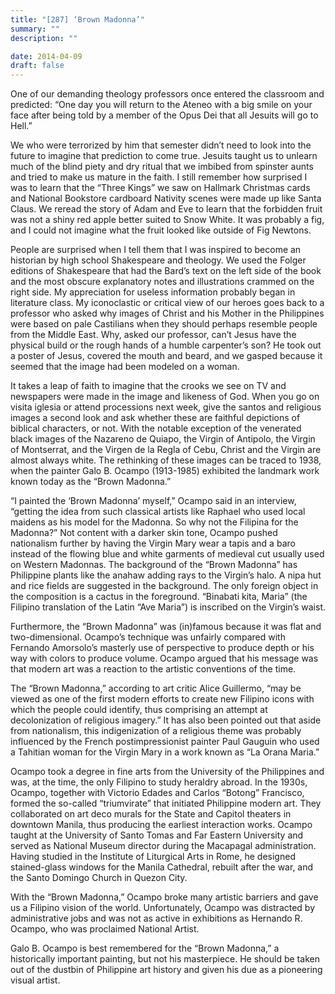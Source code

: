 ```yaml
---
title: "[287] ‘Brown Madonna’"
summary: ""
description: ""

date: 2014-04-09
draft: false
---
```


One of our demanding theology professors once entered the classroom and predicted: “One day you will return to the Ateneo with a big smile on your face after being told by a member of the Opus Dei that all Jesuits will go to Hell.”

We who were terrorized by him that semester didn’t need to look into the future to imagine that prediction to come true. Jesuits taught us to unlearn much of the blind piety and dry ritual that we imbibed from spinster aunts and tried to make us mature in the faith. I still remember how surprised I was to learn that the “Three Kings” we saw on Hallmark Christmas cards and National Bookstore cardboard Nativity scenes were made up like Santa Claus. We reread the story of Adam and Eve to learn that the forbidden fruit was not a shiny red apple better suited to Snow White. It was probably a fig, and I could not imagine what the fruit looked like outside of Fig Newtons.

People are surprised when I tell them that I was inspired to become an historian by high school Shakespeare and theology. We used the Folger editions of Shakespeare that had the Bard’s text on the left side of the book and the most obscure explanatory notes and illustrations crammed on the right side. My appreciation for useless information probably began in literature class. My iconoclastic or critical view of our heroes goes back to a professor who asked why images of Christ and his Mother in the Philippines were based on pale Castilians when they should perhaps resemble people from the Middle East. Why, asked our professor, can’t Jesus have the physical build or the rough hands of a humble carpenter’s son? He took out a poster of Jesus, covered the mouth and beard, and we gasped because it seemed that the image had been modeled on a woman.

It takes a leap of faith to imagine that the crooks we see on TV and newspapers were made in the image and likeness of God. When you go on visita iglesia or attend processions next week, give the santos and religious images a second look and ask whether these are faithful depictions of biblical characters, or not. With the notable exception of the venerated black images of the Nazareno de Quiapo, the Virgin of Antipolo, the Virgin of Montserrat, and the Virgen de la Regla of Cebu, Christ and the Virgin are almost always white. The rethinking of these images can be traced to 1938, when the painter Galo B. Ocampo (1913-1985) exhibited the landmark work known today as the “Brown Madonna.”

“I painted the ‘Brown Madonna’ myself,” Ocampo said in an interview, “getting the idea from such classical artists like Raphael who used local maidens as his model for the Madonna. So why not the Filipina for the Madonna?” Not content with a darker skin tone, Ocampo pushed nationalism further by having the Virgin Mary wear a tapis and a baro instead of the flowing blue and white garments of medieval cut usually used on Western Madonnas. The background of the “Brown Madonna” has Philippine plants like the anahaw adding rays to the Virgin’s halo. A nipa hut and rice fields are suggested in the background. The only foreign object in the composition is a cactus in the foreground. “Binabati kita, Maria” (the Filipino translation of the Latin “Ave Maria”) is inscribed on the Virgin’s waist.

Furthermore, the “Brown Madonna” was (in)famous because it was flat and two-dimensional. Ocampo’s technique was unfairly compared with Fernando Amorsolo’s masterly use of perspective to produce depth or his way with colors to produce volume. Ocampo argued that his message was that modern art was a reaction to the artistic conventions of the time.

The “Brown Madonna,” according to art critic Alice Guillermo, “may be viewed as one of the first modern efforts to create new Filipino icons with which the people could identify, thus comprising an attempt at decolonization of religious imagery.” It has also been pointed out that aside from nationalism, this indigenization of a religious theme was probably influenced by the French postimpressionist painter Paul Gauguin who used a Tahitian woman for the Virgin Mary in a work known as “La Orana Maria.”

Ocampo took a degree in fine arts from the University of the Philippines and was, at the time, the only Filipino to study heraldry abroad. In the 1930s, Ocampo, together with Victorio Edades and Carlos “Botong” Francisco, formed the so-called “triumvirate” that initiated Philippine modern art. They collaborated on art deco murals for the State and Capitol theaters in downtown Manila, thus producing the earliest interaction works. Ocampo taught at the University of Santo Tomas and Far Eastern University and served as National Museum director during the Macapagal administration. Having studied in the Institute of Liturgical Arts in Rome, he designed stained-glass windows for the Manila Cathedral, rebuilt after the war, and the Santo Domingo Church in Quezon City.

With the “Brown Madonna,” Ocampo broke many artistic barriers and gave us a Filipino vision of the world. Unfortunately, Ocampo was distracted by administrative jobs and was not as active in exhibitions as Hernando R. Ocampo, who was proclaimed National Artist.

Galo B. Ocampo is best remembered for the “Brown Madonna,” a historically important painting, but not his masterpiece. He should be taken out of the dustbin of Philippine art history and given his due as a pioneering visual artist.

